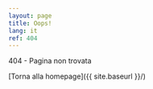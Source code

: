 ```yaml
---
layout: page
title: Oops!
lang: it
ref: 404
---
```


404 - Pagina non trovata

[Torna alla homepage]({{ site.baseurl }}/)
